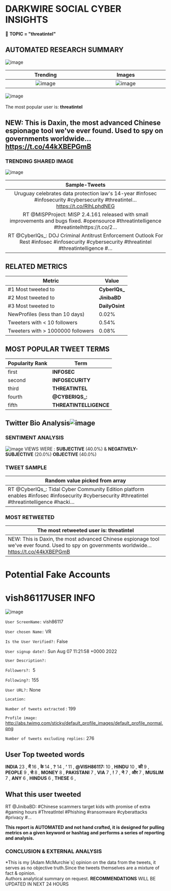 # DARKWIRE SOCIAL CYBER INSIGHTS 
&#x1F34E; **TOPIC = "threatintel"**

## AUTOMATED RESEARCH SUMMARY
  ![image](darkLogo.png)   

|  Trending  |   Images | 
:-------------------------:|:-------------------------:
|  ![image](assets/threatintel/imageFile1.jpg)     <img width=200/> | ![image](assets/threatintel/imageFile2.jpg) <img width=200/> |   
 
 
![image](assets/threatintel/TWEETS.png)
<br></br>
The most popular user is: **threatintel**  
 

## NEW: This is Daxin, the most advanced Chinese espionage tool we've ever found. Used to spy on governments worldwide… https://t.co/44kXBEPGmB 

  




### TRENDING SHARED IMAGE

![image](assets/threatintel/twitterPostedImage.png)



|                **Sample-Tweets**        |
| :-------------: |
| Uruguay celebrates data protection law's 14-year #infosec #infosecurity #cybersecurity #threatintel… https://t.co/RIhLphdNEG |
| RT @MISPProject: MISP 2.4.161 released with small improvements and bugs fixed. #opensource #threatintelligence #threatintelhttps://t.co/2… |
| RT @CyberIQs_: DOJ Criminal Antitrust Enforcement Outlook For Rest #infosec #infosecurity #cybersecurity #threatintel #threatintelligence #… |

## RELATED METRICS<br>
| Metric | Value |
| ------------- | ------------- |
| #1 Most tweeted to  | **CyberIQs_** |
| #2 Most tweeted to  | **JinibaBD** |
| #3 Most tweeted to  | **DailyOsint** |
| NewProfiles (less than 10 days) | 0.02%  |
| Tweeters with < 10 followers  | 0.54%|
| Tweeters with > 1000000 followers  | 0.08%  |



## MOST POPULAR TWEET TERMS 


| Popularity Rank  | Term |
| ------------- | ------------- |
| first  | **INFOSEC**  |
| second  | **INFOSECURITY**  |
| third  | **THREATINTEL** |
| fourth  | **@CYBERIQS_:**  |
| fifth  | **THREATINTELLIGENCE**  |


## Twitter Bio Analysis![image](assets/threatintel/BIO.png)
### SENTIMENT ANALYSIS
![image](assets/threatintel/sentiment.png)
VIEWS WERE : **SUBJECTIVE**  (40.0%) & **NEGATIVELY-SUBJECTIVE** (20.0%) **OBJECTIVE** (40.0%)

### TWEET SAMPLE 
| Random value picked from array |
| ------------- |
|RT @CyberIQs_: Tidal Cyber Community Edition platform enables #infosec #infosecurity #cybersecurity #threatintel #threatintelligence #hacki… |

### MOST RETWEETED 

| The most retweeted user is: **threatintel**  |
| ------------- |
| NEW: This is Daxin, the most advanced Chinese espionage tool we've ever found. Used to spy on governments worldwide… https://t.co/44kXBEPGmB |

# Potential Fake Accounts
 
# vish86117USER INFO
![image](http://abs.twimg.com/sticky/default_profile_images/default_profile_normal.png)
 
`User ScreenName:` vish86117 
 
`User chosen Name:` VR 
 
`Is the User Verified?:` False 
 
`User signup date?:` Sun Aug 07 11:21:58 +0000 2022 
 
`User Description?:`  
 
`Followers?: `5 
 
`Following?:` 155 
 
`User URL?:` None 
 
`Location:`  
 
`Number of tweets extracted`  : 199 
 
`Profile image:` http://abs.twimg.com/sticky/default_profile_images/default_profile_normal.png 
 
`Number of tweets excluding replies:` 276 
 

 

 
## User Top tweeted words 
 
**INDIA** 23 , **में** 16 , **के** 14 , **?** 14 , **‘** 11 , **@VISH86117:** 10 , **HINDU** 10 , **की** 9 , **PEOPLE** 9 , **से** 8 , **MONEY** 8 , **PAKISTANI** 7 , **VIA** 7 , **!** 7 , **ने** 7 , **और** 7 , **MUSLIM** 7 , **ANY** 6 , **HINDUS** 6 , **THESE** 6 , 
 
## What this user tweeted
 
RT @JinibaBD: #Chinese scammers target kids with promise of extra #gaming hours #ThreatIntel #Phishing #ransomware #cyberattacks #privacy #…
 

<b> This report is AUTOMATED and not hand crafted, it is designed for pulling metrics on a given keyword or hashtag and performs a series of reporting and analysis.</b>  
### CONCLUSION & EXTERNAL ANALYSIS

*This is my [Adam McMurchie`s] opinion on the data from the tweets, it serves as no objective truth.Since the tweets themselves are a mixture of fact & opinion.<br>
Authors analytical summary on request.
**RECOMMENDATIONS** WILL BE UPDATED IN NEXT  24 HOURS <br>